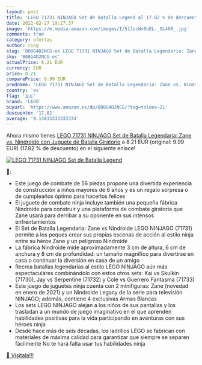 ```yaml
---
layout: post
title: 'LEGO 71731 NINJAGO Set de Batalla Legend al 17.82 % de descuento'
date: 2021-02-27 19:27:37
image: 'https://m.media-amazon.com/images/I/51lscWv0uEL._SL400_.jpg'
comments: true
category: ofertas
author: ring
slug: 'B08G4D2NCG-es LEGO 71731 NINJAGO Set de Batalla Legendaria: Zane vs....'
sku: 'B08G4D2NCG-es'
actualPrice: 8.21 EUR
currency: EUR
price: 8.21
comparePrice: 9.99 EUR
prodname: 'LEGO 71731 NINJAGO Set de Batalla Legendaria: Zane vs. Nindroide con Juguete de Batalla Giratorio'
country: 'es'
flag: '🇪🇸'
brand: 'LEGO'
buyurl: 'https://www.amazon.es/dp/B08G4D2NCG/?tag=tolees-21'
descuento: '17.82'
average: '9.14833333333334'
---
```


Ahora mismo tienes [LEGO 71731 NINJAGO Set de Batalla Legendaria: Zane vs. Nindroide con Juguete de Batalla Giratorio](https://www.amazon.es/dp/B08G4D2NCG/?tag=tolees-21) a 8.21 EUR (original: 9.99 EUR) (17.82 %  de descuento) en el siguiente enlace!

[![LEGO 71731 NINJAGO Set de Batalla Legend](https://m.media-amazon.com/images/I/51lscWv0uEL._SL400_.jpg)](https://www.amazon.es/dp/B08G4D2NCG/?tag=tolees-21)

🔎:

- Este juego de combate de 56 piezas propone una divertida experiencia de construcción a niños mayores de 6 años y es un regalo sorpresa o de cumpleaños óptimo para hacerlos felices
- El juguete de combate ninja incluye también una pequeña fábrica Nindroide para construir y una plataforma de combate giratoria que Zane usará para derribar a su oponente en sus intensos enfrentamientos
- El Set de Batalla Legendaria: Zane vs Nindroide LEGO NINJAGO (71731) permite a los peques crear sus propias escenas de acción al estilo ninja entre su héroe Zane y un peligroso Nindroide
- La fábrica Nindroide mide aproximadamente 3 cm de altura, 6 cm de anchura y 8 cm de profundidad: un tamaño magnífico para divertirse en casa o continuar la diversión en casa de un amigo
- Recrea batallas legendarias al estilo LEGO NINJAGO aún más espectaculares combinándolo con estos otros sets: Kai vs Skulkin (71730), Jay vs Serpentine (71732) y Cole vs Guerrero Fantasma (71733)
- Este juego de juguetes ninja cuenta con 2 minifiguras: Zane (novedad en enero de 2021) y un Nindroide Legacy de la serie para televisión NINJAGO; además, contiene 4 exclusivas Armas Blancas
- Los sets LEGO NINJAGO alejan a los niños de sus pantallas y los trasladan a un mundo de juego imaginativo en el que aprenden habilidades positivas para la vida participando en aventuras con sus héroes ninja
- Desde hace más de seis décadas, los ladrillos LEGO se fabrican con materiales de máxima calidad para garantizar que siempre se separen fácilmente No te hará falta usar tus habilidades ninja

[🛒 Visítala!!!](https://www.amazon.es/dp/B08G4D2NCG/?tag=tolees-21)

